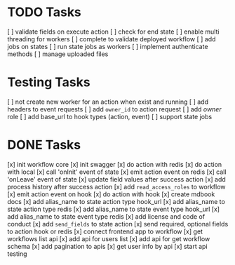 # TODO Tasks

[ ] validate fields on execute action
[ ] check for end state
[ ] enable multi threading for workers
[ ] complete to validate deployed workflow
[ ] add jobs on states
[ ] run state jobs as workers
[ ] implement authenticate methods
[ ] manage uploaded files

# Testing Tasks
[ ] not create new worker for an action when exist and running
[ ] add headers to event requests
[ ] add `owner_id` to action request
[ ] add _owner_ role
[ ] add base_url to hook types (action, event)
[ ] support state jobs

# DONE Tasks
[x] init workflow core
[x] init swagger
[x] do action with redis
[x] do action with local
[x] call 'onInit' event of state
[x] emit action event on redis
[x] call 'onLeave' event of state
[x] update field values after success action
[x] add process history after success action
[x] add `read_access_roles` to workflow
[x] emit action event on hook
[x] do action with hook
[x] create mdbook docs
[x] add alias_name to state action type hook_url
[x] add alias_name to state action type redis
[x] add alias_name to state event type hook_url
[x] add alias_name to state event type redis
[x] add license and code of conduct
[x] add `send_fields` to state action
[x] send required, optional fields to action hook or redis
[x] connect frontend app to workflow
[x] get workflows list api
[x] add api for users list
[x] add api for get workflow schema
[x] add pagination to apis
[x] get user info by api
[x] start api testing

